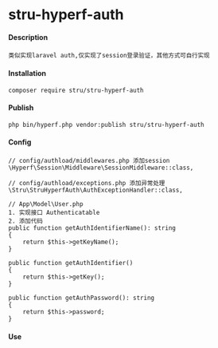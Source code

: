 # stru-hyperf-auth

#### Description
```
类似实现laravel auth,仅实现了session登录验证，其他方式可自行实现
```


#### Installation
```
composer require stru/stru-hyperf-auth
```

#### Publish
```
php bin/hyperf.php vendor:publish stru/stru-hyperf-auth
```

#### Config
```
// config/authload/middlewares.php 添加session
\Hyperf\Session\Middleware\SessionMiddleware::class,

// config/authload/exceptions.php 添加异常处理
\Stru\StruHyperfAuth\AuthExceptionHandler::class,

// App\Model\User.php
1. 实现接口 Authenticatable
2. 添加代码
public function getAuthIdentifierName(): string
{
    return $this->getKeyName();
}

public function getAuthIdentifier()
{
    return $this->getKey();
}

public function getAuthPassword(): string
{
    return $this->password;
}
```

#### Use
```

```


